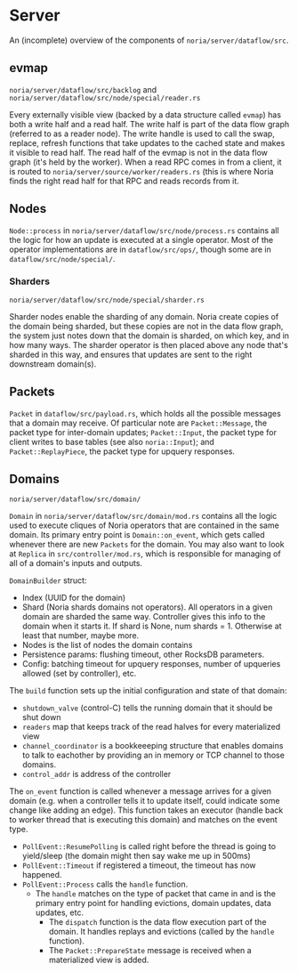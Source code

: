 # Server

An (incomplete) overview of the components of `noria/server/dataflow/src`. 

## evmap 
`noria/server/dataflow/src/backlog` and `noria/server/dataflow/src/node/special/reader.rs`

Every externally visible view (backed by a data structure called `evmap`) has both a write half and a read half. The write half is part of the data flow graph (referred to as a reader node). The write handle is used to call the swap, replace, refresh functions that take updates to the cached state and makes it visible to read half. The read half of the evmap is not in the data flow graph (it's held by the worker). When a read RPC comes in from a client, it is routed to `noria/server/source/worker/readers.rs` (this is where Noria finds the right read half for that RPC and reads records from it.

## Nodes 

`Node::process` in `noria/server/dataflow/src/node/process.rs` contains all the logic for how an update is executed at a single operator. Most of the operator implementations are in `dataflow/src/ops/`, though some are in `dataflow/src/node/special/`. 

### Sharders 
`noria/server/dataflow/src/node/special/sharder.rs`

Sharder nodes enable the sharding of any domain. Noria create copies of the domain being sharded, but these copies are not in the data flow graph, the system just notes down that the domain is sharded, on which key, and in how many ways. The sharder operator is then placed above any node that's sharded in this way, and ensures that updates are sent to the right downstream domain(s).

## Packets
`Packet` in `dataflow/src/payload.rs`, which holds all the possible messages that a domain may receive. Of particular note are `Packet::Message`, the packet type for inter-domain updates; `Packet::Input`, the packet type for client writes to base tables (see also `noria::Input`); and `Packet::ReplayPiece`, the packet type for upquery responses.

## Domains 
`noria/server/dataflow/src/domain/` 

`Domain` in `noria/server/dataflow/src/domain/mod.rs` contains all the logic used to execute cliques of Noria operators that are contained in the same domain. Its primary entry point is `Domain::on_event`, which gets called whenever there are new `Packets` for the domain. You may also want to look at `Replica` in `src/controller/mod.rs`, which is responsible for managing of all of a domain's inputs and outputs.

`DomainBuilder` struct: 
- Index (UUID for the domain) 
- Shard (Noria shards domains not operators). All operators in a given domain are sharded the same way. Controller gives this info to the domain when it starts it. If shard is None, num shards = 1. Otherwise at least that number, maybe more. 
- Nodes is the list of nodes the domain contains
- Persistence params: flushing timeout, other RocksDB parameters. 
- Config: batching timeout for upquery responses, number of upqueries allowed (set by controller), etc.

The `build` function sets up the initial configuration and state of that domain: 
- `shutdown_valve` (control-C) tells the running domain that it should be shut down
- `readers` map that keeps track of the read halves for every materialized view
- `channel_coordinator` is a bookkeeeping structure that enables domains to talk to eachother by providing an in memory or TCP channel to those domains. 
- `control_addr` is address of the controller

The `on_event` function is called whenever a message arrives for a given domain (e.g. when a controller tells it to update itself, could indicate some change like adding an edge). This function takes an executor (handle back to worker thread that is executing this domain) and matches on the event type. 
- `PollEvent::ResumePolling` is called right before the thread is going to yield/sleep (the domain might then say wake me up in 500ms)
- `PollEvent::Timeout` if registered a timeout, the timeout has now happened. 
- `PollEvent::Process` calls the `handle` function. 
    - The `handle` matches on the type of packet that came in and is the primary entry point for handling evictions, domain updates, data updates, etc. 
        - The `dispatch` function is the data flow execution part of the domain. It handles replays and evictions (called by the `handle` function).
        - The `Packet::PrepareState` message is received when a materialized view is added. 


